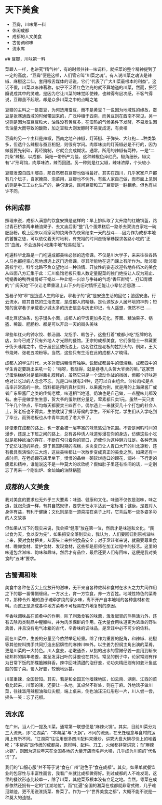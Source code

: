 # 天下美食

<!-- MarkdownTOC -->

- 豆瓣，川味第一料
- 休闲成都
- 成都的人文美食
- 古蜀调和味
- 流水席

<!-- /MarkdownTOC -->


## 豆瓣，川味第一料

菜跟人一样，也讲究“精气神”，有的时候往往一味调料，就把菜的整个精神提到了一定的高度，“豆瓣”便是这样，人们管它叫“川菜之魂”。有人说川菜之魂该是辣椒、麻椒这二仙，套用喉舌媒体的话说，它们“代表了广大川菜最根本的利益”。这话不假，川菜以麻辣著称，似乎不泛着红色油光的就不算地道的川菜，然而，把豆瓣说成其中的灵魂，是因为它让川菜的味觉即使辣，也辣得有层次感，不客气得说，豆瓣虽不起眼，却是众多川菜之中的点睛之笔

豆瓣的主料之一是蚕豆，为何选用蚕豆，而不是黄豆？一说因为地域性的缘故，蚕豆是张骞通西域的时候带回来的，广泛种植于西南，而黄豆则在西南不常见。另一说则是因为蚕豆豆粒大，油性没有黄豆多，在湿热的气候条件下发酵，不易发生因含油量大而导致的酸败，加之豆粒大则发酵时不易变成泥，有卖相

豆瓣的另一个主料是辣椒，西南之地产辣椒，灯笼椒、子弹头、大红袍……种类繁多，但选什么辣椒与蚕豆相配，则很有学问。肉厚味淡的灯笼椒必是不行的，因为做酱要先剁碎，再经腌制，它就会变成糊状。通常，所用的辣椒有两种，一是“二荆条”辣椒，以成都、简阳一带所产为佳，这种辣椒色泽红亮，椒角细长，椒尖有“J”形弯钩，肉厚味浓，辣而回甜。另一种则是红尖椒，辣味浓厚，个头较小

豆瓣发源自四川郫县，那自然郫县豆瓣也做得最好。其实在四川，几乎家家户户都有几个坛子，自家腌菜、泡菜用，豆瓣也不例外，有些人家自己做，而市面上见到的则是手工工业化生产的，换句话说，民间豆瓣和工厂豆瓣是一脉相承，但也有些许不同。

## 休闲成都

照理来说，成都人满意的饮食安排是这样的：早上排队取了太升路的红糖锅盔，路过青石桥拿两串糖油果子、去文庙后街“整”几个蛋烘糕后一路杀去双流白家吃一碗肥肠粉，晚上回来以肖家河的烧烤作为夜宵结束一天的战斗……因为作为成都本地的饕餮之徒，可以依仗着天时地利，有充裕的时间走街窜巷探求各路小吃的“正宗”血统，不会选择小吃集中地“轻易就范”。

吃遍科华北路是一门吃遍成都美味必修的选修课。不仅是川大学子，来来往往各路人马也都挖空心思地想选上这门选修课，尽其所能地在这门课上有所作为。毗邻着高校学府，科华北路不负众望地以一种热情、开放性的姿态欢迎各地各档次的美食从四面八方汇集于此：汇川鱼馆老板只看人数定量配菜的独门绝技让人叹为观止、锅锅香的鸭唇排骨虾干锅以一种此锅一出谁与争锋的气场“香压群锅”、打知青牌的“广阔天地”不仅让老辈重温上山下乡的旧时情怀还能让小辈忆苦思甜……

宽巷子的“窄”是逍遥人生的印记，窄巷子的“宽”是安逸生活的回忆；逍遥安逸，行云流水，顺其自然的生活态度，是成都人的精髓，是仙源故乡人居环境的神韵；短短的宽窄巷子承载着少城太多的历史信息与历史印记，令人遥想，慨然不已……

相比豆浆油条，包子馒头小面，成都人的早饭更加多元化。荞面、糖油果子、锅盔、稀饭、肥肠粉、都是可以开启一天的街头美味

早些年红火的钟水饺、赖汤圆、龙招手、韩包子，这些打着“成都小吃”招牌的名店，如今已成了只有外地人才光顾的餐馆。正宗的成都美食，它们像隐士一样藏匿于街头巷尾之中，位于居民区或街边上，店名往往是老板的姓打头的，例如，王大爷烧烤、张老五凉粉等。当然，这些只有生活在此的成都人才晓得。

成都人的学生时代，大多对蛋烘糕情有独钟。说起成都最牛的蛋烘糕，成都四中的学生肯定要跳出来吼一句：“嗨呀，我晓得，就是巷巷儿头贺大爷卖的嘛。”这家贺记蛋烘糕绝对是值得鼎礼膜拜的，虽然它只是一个流动作战的摊摊，但那个好味道绝对让吃过的人念念不忘。光是口味就有24种，还可以自由组合。沙拉肉松是点击率非常高的一款。馅料都是用的真材实料，以果酱为例，就是用的上海果酱厂或者广东果酱厂之类的传统老牌，味道相当地道。奶油也是自己做，一点腥味儿都没有。由于是做学生生意，贺大爷的蛋烘糕分量足，荤素都只卖1元。虽然一天只卖下午几个钟点，平均每天都要卖三四百个。偶尔遇上一来就买几十个打包的社会人士，贺老板也不得卖，生怕耽误了排队等候的学生。不知不觉，学生们从入学吃到了毕业，而贺老板也从中青年卖成了老大爷了。

即便走在成都的路上，也一定会被一层丰富的味觉感受所包围。不管是闲暇时间的漫步，还是上下班之间的路上，总有各种诱人味道弥漫在你的身边，仿佛这些小吃就是那种妖冶的存在，不断在勾引着你的胃口，迫使你为这种魅力驻足。各种充满了记忆味道的熟食，源于民国时期的冻糕，炎炎夏日让人胃口大开的川北凉粉，还有极具表演性的三大炮，这些美味都让一次散步变成真正的美食之旅。如果还有一点时间，在老妈蹄花店里坐下，慢慢的品尝一碗软烂适口的蹄花，润补一下行走的疲累和精神，谁能说这不是一种莫大的欢欣呢？假如肚子里还有空间的话，一定别忘了再来一个刚出炉、金灿灿的油酥锅盔

## 成都的人文美食

我对美食的要求也无外乎三大要素：味道、健康和文化。味道不仅仅是滋味，味之道，就跟茶道一样，有其自然规律，要求烹饪水平达到一定标准；健康，是要对人身体有益，有利于健康；文化则是指一道菜摆在桌子上时，它背后那一些多姿多彩的人文故事

但如果从当下的现实来说，我会把“健康”放在第一位，然后才是味道和文化。“民以食为天，食以安为先”，如果把安全落到实处，我认为，人们要回归到原初滋味上来，要对食材把关，从源头上来控制食品安全；对于烹饪者来说，就需要尊重食材、瞻仰食材、爱护食材、发现食材，这些都是厨师在加工过程中的技艺。这里的味道包含滋味、韵味和趣味，然后才有品位，最后还要人们有回味，这便是我对美食的“五味”要求。

## 古蜀调和味

美食中各种在舌尖上绽放开的滋味，无不来自各种佐料和食材在水火之力共同作用之下的那一番悱恻缠绵。一方水土，育一方饮食，养一方百姓。地域性特色的菜肴中，那种令外
地的游子魂牵梦绕的家乡味，离不开产自本地域的各种食材和佐料。而这正是造成各种地方菜肴不可轻易在外地复制的原因。

辛香味调味品在菜肴中的作用，除了刺激食客的味蕾，激发起胃的熊熊活力外，还有去除肉类制品中腥臊味，并为肉类保鲜的作用。在大量食用味道更为浓重的野生禽兽，并且没有电气冰箱的古代，辛香味的调味品，是烹饪中必不可少的佐料。

而在川菜中，生姜的分量至今依然举足轻重。除了作为重要的配角，和辣椒、花椒等其他佐料携手共同打造出招牌性的麻辣川味外。以生姜为担纲主角出演的菜肴，更是川菜的一大特色。川人食姜，老嫩通杀，从掐的出水的雪嫩仔姜一直用到斩来硬邦邦的隔年老姜，甚至发芽出叶的芽姜也在其列。常见的例子中，论家常则有作为日常下饭的那碟脆嫩鲜香，辣中回味清甜的泡仔姜，论功夫精细则有如姜汁鱼这般的馆子菜。蜀人好姜，较他地远甚。

川菜重辣，全国皆知。其实，若是和全国其他嗜辣地区，如云南、湖南、江西的菜肴比起来，川菜的辣，还要让一头地。其卓然不群处，则在于麻。外地馆子做川菜，往往滥用辣椒油和红尖椒，端上桌来，倒也油汪汪红彤彤一片，川人尝一尝，摇头一笑：忘了花椒。

## 流水席

在广州，当人们一提及川菜，通常第一联想便是“麻辣火锅”。其实，目前川菜分为三大流派，即“江湖菜”、“本帮菜”与“火锅”。不同的流派，在烹饪理念与食材的运用上有所不同。“江湖菜”往往用很多四川配料来爆炒，讲究大盘大碗尽快上的堆着吃；“本帮菜”是传统的成都菜，原材料、配料、刀工、火候都非常讲究；而“麻辣火锅”，则因为这些年来在全国各地的大量开店而名声大噪，几乎成为川菜的“代名词”了。

我们的“口服心服”并不等于说“食在广州”逊色于“食在成都”。其实，如果单就餐饮业的包容性与丰富性而言，我看广州就比成都做得好。到过成都的人不难发现，这里的餐饮形态比较单一，除了川菜，其他菜系根本没有立足之地。当然，粤菜在成都依然还拥有一定的“江湖地位”。而“红遍”全国的湘菜在成都就非常式微，几乎难觅踪迹。更不用说淮扬菜、鲁菜了。作为一个“世界美食之都”，大概不能不说是一种莫大的遗憾。
